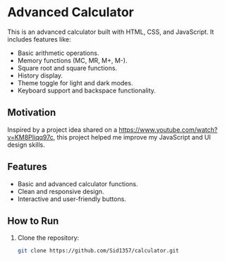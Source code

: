 # Advanced Calculator

This is an advanced calculator built with HTML, CSS, and JavaScript. It includes features like:
- Basic arithmetic operations.
- Memory functions (MC, MR, M+, M-).
- Square root and square functions.
- History display.
- Theme toggle for light and dark modes.
- Keyboard support and backspace functionality.

## Motivation
Inspired by a project idea shared on a https://www.youtube.com/watch?v=KM8PIiqq97c, this project helped me improve my JavaScript and UI design skills.

## Features
- Basic and advanced calculator functions.
- Clean and responsive design.
- Interactive and user-friendly buttons.

## How to Run
1. Clone the repository:
   ```bash
   git clone https://github.com/Sid1357/calculator.git
